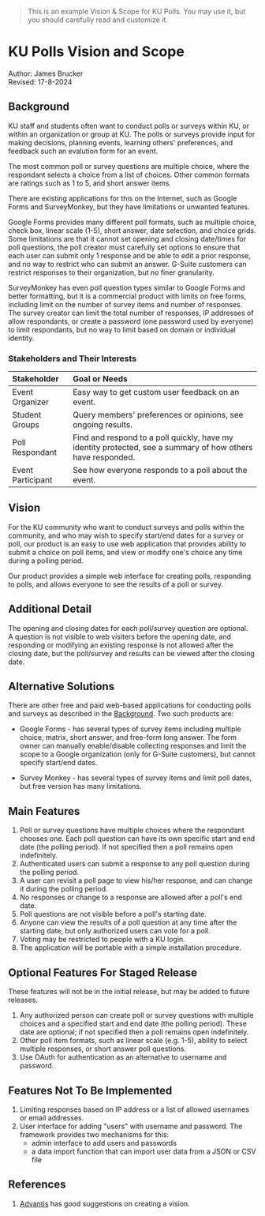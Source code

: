 > This is an example Vision & Scope for KU Polls. 
> You may use it, but you should carefully read and customize it.

# KU Polls Vision and Scope

Author:  James Brucker    
Revised: 17-8-2024

## Background

KU staff and students often want to conduct polls or surveys
within KU, or within an organization or group at KU.
The polls or surveys provide input for making decisions,
planning events, learning others' preferences, and feedback
such an evalution form for an event.

The most common poll or survey questions are multiple choice, 
where the respondant selects a choice from a list of choices.
Other common formats are ratings such as 1 to 5, and short answer items.

There are existing applications for this on the Internet,
such as Google Forms and SurveyMonkey, but they
have limitations or unwanted features. 

Google Forms provides many different poll formats, such as multiple choice,
check box, linear scale (1-5), short answer, date selection, and choice grids.
Some limitations are that it cannot set opening and closing date/times for poll questions,
the poll creator must carefully set options to ensure that each user can submit only 1 response
and be able to edit a prior response, and no way to restrict who
can submit an answer. 
G-Suite customers can restrict responses to their organization,
but no finer granularity.


SurveyMonkey has even poll question types similar to Google Forms and better formatting,
but it is a commercial product with limits on free forms, 
including limit on the number of survey items and number of responses.
The survey creator can limit the total number of responses,
IP addresses of allow respondants, or create a password (one password
used by everyone) to limit respondants, but no way to limit based
on domain or individual identity. 

### Stakeholders and Their Interests

| Stakeholder | Goal or Needs                                     |
|:------------|:--------------------------------------------------|
| Event Organizer | Easy way to get custom user feedback on an event.    |
| Student Groups  | Query members' preferences or opinions, see ongoing results.  |
| Poll Respondant | Find and respond to a poll quickly, have my identity protected, see a summary of how others have responded. |
| Event Participant | See how everyone responds to a poll about the event. |


## Vision

For the KU community
who want to conduct surveys and polls within the community,
and who may wish to specify start/end dates for a survey or poll,
our product is an easy to use web application that 
provides ability to submit a choice on poll items,
and view or modify one's choice any time during a polling period.

Our product provides a simple web interface for creating polls,
responding to polls, and allows everyone to see the results 
of a poll or survey.


## Additional Detail

The opening and closing dates for each poll/survey question are optional.  
A question is not visible to web visiters before the opening date,
and responding or modifying an existing response is not allowed after
the closing date, but the poll/survey and results can be 
viewed after the closing date.

## Alternative Solutions

There are other free and paid web-based applications for conducting polls and surveys as described in the [Background](#background).
Two such products are:

* Google Forms - has several types of survey items including multiple choice, matrix, short answer, and free-form long answer. The form owner can manually enable/disable collecting responses and limit the scope to a Google organization (only for G-Suite customers), but cannot specify start/end dates.

* Survey Monkey - has several types of survey items and limit poll dates, but free version has many limitations.

## Main Features

1. Poll or survey questions have multiple choices where the respondant chooses one. Each poll question can have its own specific start and end date (the polling period). If not specified then a poll remains open indefinitely.
2. Authenticated users can submit a response to any poll question during the polling period.
3. A user can revisit a poll page to view his/her response, and can change it during the polling period.
4. No responses or change to a response are allowed after a poll's end date.
5. Poll questions are not visible before a poll's starting date.
6. Anyone can view the results of a poll question at any time after the starting date, but only authorized users can vote for a poll. 
7. Voting may be restricted to people with a KU login.
8. The application will be portable with a simple installation procedure.

## Optional Features For Staged Release

These features will not be in the initial release, but may be added to future releases.

1. Any authorized person can create poll or survey questions with multiple choices and a specified start and end date (the polling period). These date are optional; if not specified then a poll remains open indefinitely.
2. Other poll item formats, such as linear scale (e.g. 1-5), ability to select multiple responses, or short answer poll questions.
3. Use OAuth for authentication as an alternative to username and password.

## Features Not To Be Implemented

1. Limiting responses based on IP address or a list of allowed usernames or email addresses.
2. User interface for adding "users" with username and password. The framework provides two mechanisms for this:
   - admin interface to add users and passwords
   - a data import function that can import user data from a JSON or CSV file


## References

1. [Advantis](https://www.edvantis.com/blog/project-vision-in-software-development/) has good suggestions on creating a vision.
